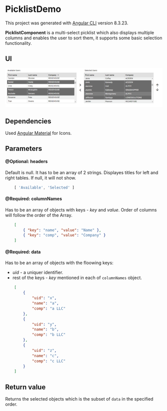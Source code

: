 # PicklistDemo

This project was generated with [Angular CLI](https://github.com/angular/angular-cli) version 8.3.23.

**PicklistComponent** is a multi-select picklist which also displays multiple columns and enables the user to sort them, it supports some basic selection functionality.

## UI

![Picklist](./screenshot.png?raw=true)

## Dependencies

Used [Angular Material](https://material.angular.io/components/icon/overview) for Icons.

## Parameters

#### @Optional: headers

Default is null. It has to be an array of 2 strings.
Displayes titles for left and right tables. If null, it will not show.
```javascript
    [ 'Available', 'Selected' ]
```

#### @Required: columnNames

Has to be an array of objects with keys - *key* and *value*.
Order of columns will follow the order of the Array.
```json
    [
        { "key": "name", "value": "Name" },
        { "key": "comp", "value": "Company" }
    ]
```

####  @Required: data

Has to be an array of objects with the floowing keys:
* *uid* - a uniquer identifier.
* rest of the keys - *key* mentioned in each of `columnNames` object.

```json
    [
        {
            "uid": "x",
            "name": "a",
            "comp": "a LLC"
        },
        {
            "uid": "y",
            "name": "b",
            "comp": "b LLC"
        },
        {
            "uid": "z",
            "name": "c",
            "comp": "c LLC"
        }
    ]
```

## Return value

Returns the selected objects which is the subset of `data` in the specified order.
